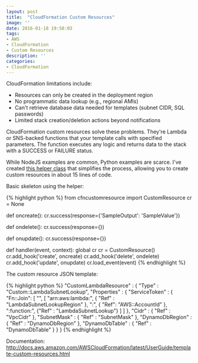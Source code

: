 ```yaml
---
layout: post
title:  "CloudFormation Custom Resources"
image: ''
date: 2016-01-18 19:58:03
tags:
- AWS
- CloudFormation
- Custom Resources
description: ''
categories:
- CloudFormation
---
```

CloudFormation limitations include:
- Resources can only be created in the deployment region
- No programmatic data lookup (e.g., regional AMIs)
- Can't retrieve database data needed for templates (subnet CIDR, SQL passwords)
- Limited stack creation/deletion actions beyond notifications

CloudFormation custom resources solve these problems. They're Lambda or SNS-backed functions that your template calls with specified parameters. The function executes any logic and returns data to the stack with a SUCCESS or FAILURE status.

While NodeJS examples are common, Python examples are scarce. I've created <a href="/assets/attachments/cfncustomresource.py_.txt">this helper class</a> that simplifies the process, allowing you to create custom resources in about 15 lines of code.

Basic skeleton using the helper:

{% highlight python %}
from cfncustomresource import CustomResource
cr = None

def oncreate():
  cr.success(response={'SampleOutput': 'SampleValue'})

def ondelete():
  cr.success(response={})

def onupdate():
  cr.success(response={})

def handler(event, context):
  global cr
  cr = CustomResource()
  cr.add_hook('create', oncreate)
  cr.add_hook('delete', ondelete)
  cr.add_hook('update', onupdate)
  cr.load_event(event)
{% endhighlight %}

The custom resource JSON template:

{% highlight python %}
"CustomLambdaResource" : {
  "Type"             : "Custom::LambdaSubnetLookup",
  "Properties" : {
    "ServiceToken"    : { "Fn::Join": [ "", [ "arn:aws:lambda:", { "Ref" : "LambdaSubnetLookupRegion" }, ":", { "Ref": "AWS::AccountId" }, ":function:", {"Ref" : "LambdaSubnetLookup"} ] ] },
    "Cidr"           : { "Ref" : "VpcCidr" },
    "SubnetMask"      : { "Ref" : "SubnetMask" },
    "DynamoDbRegion"  : { "Ref" : "DynamoDbRegion" },
    "DynamoDbTable"   : { "Ref" : "DynamoDbTable" }
  }
}
{% endhighlight %}

Documentation: <a href="http://docs.aws.amazon.com/AWSCloudFormation/latest/UserGuide/template-custom-resources.html">http://docs.aws.amazon.com/AWSCloudFormation/latest/UserGuide/template-custom-resources.html</a>
